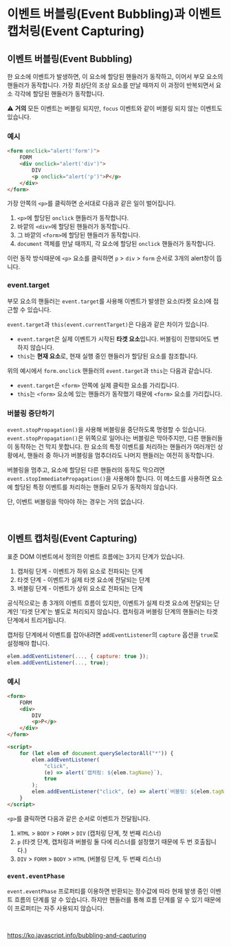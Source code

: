 # 이벤트 버블링(Event Bubbling)과 이벤트 캡처링(Event Capturing)

## 이벤트 버블링(Event Bubbling)

한 요소에 이벤트가 발생하면, 이 요소에 할당된 핸들러가 동작하고, 이어서 부모 요소의 핸들러가 동작합니다. 가장 최상단의 조상 요소를 만날 때까지 이 과정이 반복되면서 요소 각각에 할당된 핸들러가 동작합니다.

⚠️ **거의** 모든 이벤트는 버블링 되지만, `focus` 이벤트와 같이 버블링 되지 않는 이벤트도 있습니다.

### 예시

```html
<form onclick="alert('form')">
    FORM
    <div onclick="alert('div')">
        DIV
        <p onclick="alert('p')">P</p>
    </div>
</form>
```

가장 안쪽의 `<p>`를 클릭하면 순서대로 다음과 같은 일이 벌어집니다.

1. `<p>`에 할당된 `onclick` 핸들러가 동작합니다.
2. 바깥의 `<div>`에 할당된 핸들러가 동작합니다.
3. 그 바깥의 `<form>`에 할당된 핸들러가 동작합니다.
4. `document` 객체를 만날 때까지, 각 요소에 할당된 `onclick` 핸들러가 동작합니다.

이런 동작 방식때문에 `<p>` 요소를 클릭하면 `p` > `div` > `form` 순서로 3개의 alert창이 뜹니다.

### event.target

부모 요소의 핸들러는 `event.target`를 사용해 이벤트가 발생한 요소(타켓 요소)에 접근할 수 있습니다.

`event.target`과 `this(event.currentTarget)`은 다음과 같은 차이가 있습니다.

-   `event.target`은 실제 이벤트가 시작된 **타겟 요소**입니다. 버블링이 진행되어도 변하지 않습니다.
-   `this`는 **현재 요소**로, 현재 실행 중인 핸들러가 할당된 요소를 참조합니다.

위의 예시에서 `form.onclick` 핸들러의 `event.target`과 `this`는 다음과 같습니다.

-   `event.target`은 `<form>` 안쪽에 실제 클릭한 요소를 가리킵니다.
-   `this`는 `<form>` 요소에 있는 핸들러가 동작했기 때문에 `<form>` 요소를 가리킵니다.

### 버블링 중단하기

`event.stopPropagation()`을 사용해 버블링을 중단하도록 명령할 수 있습니다. `event.stopPropagation()`은 위쪽으로 일어나는 버블링은 막아주지만, 다른 핸들러들이 동작하는 건 막지 못합니다. 한 요소의 특정 이벤트를 처리하는 핸들러가 여러개인 상황에서, 핸들러 중 하나가 버블링을 멈추더라도 나머지 핸들러는 여전히 동작합니다.

버블링을 멈추고, 요소에 할당된 다른 핸들러의 동작도 막으려면 `event.stopImmediatePropagation()`을 사용해야 합니다. 이 메소드를 사용하면 요소에 할당된 특정 이벤트를 처리하는 핸들러 모두가 동작하지 않습니다.

단, 이벤트 버블링을 막아야 하는 경우는 거의 없습니다.

<br>

## 이벤트 캡처링(Event Capturing)

표준 DOM 이벤트에서 정의한 이벤트 흐름에는 3가지 단계가 있습니다.

1. 캡처링 단계 - 이벤트가 하위 요소로 전파되는 단계
2. 타겟 단계 - 이벤트가 실제 타겟 요소에 전달되는 단계
3. 버블링 단계 - 이벤트가 상위 요소로 전파되는 단계

공식적으로는 총 3개의 이벤트 흐름이 있지만, 이벤트가 실제 타겟 요소에 전달되는 단계인 '타겟 단계'는 별도로 처리되지 않습니다. 캡처링과 버블링 단계의 핸들러는 타겟 단계에서 트리거됩니다.

캡처링 단계에서 이벤트를 잡아내려면 `addEventListener`의 `capture` 옵션을 `true`로 설정해야 합니다.

```javascript
elem.addEventListener(..., { capture: true });
elem.addEventListener(..., true);
```

### 예시

```html
<form>
    FORM
    <div>
        DIV
        <p>P</p>
    </div>
</form>

<script>
    for (let elem of document.querySelectorAll("*")) {
        elem.addEventListener(
            "click",
            (e) => alert(`캡처링: ${elem.tagName}`),
            true
        );
        elem.addEventListener("click", (e) => alert(`버블링: ${elem.tagName}`));
    }
</script>
```

`<p>`를 클릭하면 다음과 같은 순서로 이벤트가 전달됩니다.

1. `HTML` > `BODY` > `FORM` > `DIV` (캡처링 단계, 첫 번째 리스너)
2. `p` (타겟 단계, 캡처링과 버블링 둘 다에 리스너를 설정했기 때문에 두 번 호출됩니다.)
3. `DIV` > `FORM` > `BODY` > `HTML` (버블링 단계, 두 번째 리스너)

### `event.eventPhase`

`event.eventPhase` 프로퍼티를 이용하면 반환되는 정수값에 따라 현재 발생 중인 이벤트 흐름의 단계를 알 수 있습니다. 하지만 핸들러를 통해 흐름 단계를 알 수 있기 때문에 이 프로퍼티는 자주 사용되지 않습니다.

<br>

https://ko.javascript.info/bubbling-and-capturing
